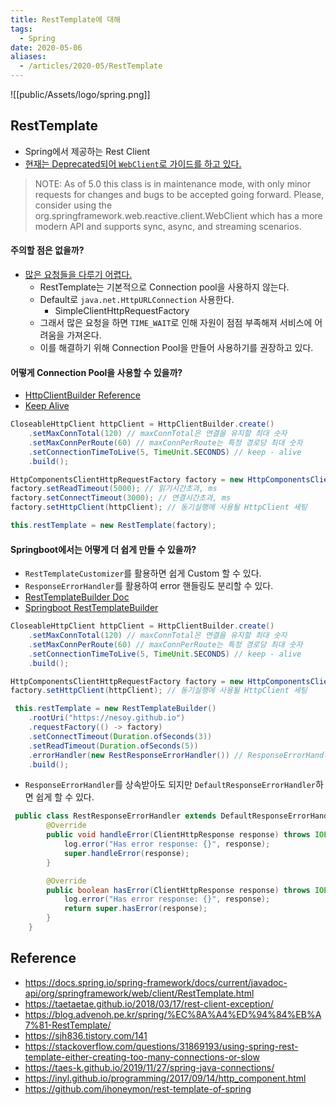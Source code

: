 ```yaml
---
title: RestTemplate에 대해
tags:
  - Spring
date: 2020-05-06
aliases: 
  - /articles/2020-05/RestTemplate
---
```


![[public/Assets/logo/spring.png]]

## RestTemplate
- Spring에서 제공하는 Rest Client
- [현재는 Deprecated되어 `WebClient`로 가이드를 하고 있다.](https://docs.spring.io/spring-framework/docs/current/javadoc-api/org/springframework/web/client/RestTemplate.html)
> NOTE: As of 5.0 this class is in maintenance mode, with only minor requests for changes and bugs to be accepted going forward. Please, consider using the org.springframework.web.reactive.client.WebClient which has a more modern API and supports sync, async, and streaming scenarios.

#### 주의할 점은 없을까?
- [많은 요청들을 다루기 어렵다.](https://stackoverflow.com/questions/31869193/using-spring-rest-template-either-creating-too-many-connections-or-slow/)
    - RestTemplate는 기본적으로 Connection pool을 사용하지 않는다.
    - Default로 `java.net.HttpURLConnection` 사용한다.
        - SimpleClientHttpRequestFactory
    - 그래서 많은 요청을 하면 `TIME_WAIT`로 인해 자원이 점점 부족해져 서비스에 어려움을 가져온다.
    - 이를 해결하기 위해 Connection Pool을 만들어 사용하기를 권장하고 있다.


#### 어떻게 Connection Pool을 사용할 수 있을까?
- [HttpClientBuilder Reference](https://hc.apache.org/httpcomponents-client-ga/httpclient/apidocs/org/apache/http/impl/client/HttpClientBuilder.html)
- [Keep Alive](https://multifrontgarden.tistory.com/249)

```java
CloseableHttpClient httpClient = HttpClientBuilder.create()
    .setMaxConnTotal(120) // maxConnTotal은 연결을 유지할 최대 숫자
    .setMaxConnPerRoute(60) // maxConnPerRoute는 특정 경로당 최대 숫자
    .setConnectionTimeToLive(5, TimeUnit.SECONDS) // keep - alive
    .build();

HttpComponentsClientHttpRequestFactory factory = new HttpComponentsClientHttpRequestFactory();
factory.setReadTimeout(5000); // 읽기시간초과, ms
factory.setConnectTimeout(3000); // 연결시간초과, ms
factory.setHttpClient(httpClient); // 동기실행에 사용될 HttpClient 세팅

this.restTemplate = new RestTemplate(factory);
```


#### Springboot에서는 어떻게 더 쉽게 만들 수 있을까?
- `RestTemplateCustomizer`를 활용하면 쉽게 Custom 할 수 있다.
- `ResponseErrorHandler`를 활용하여 error 핸들링도 분리할 수 있다.
- [RestTemplateBuilder Doc](https://docs.spring.io/spring-boot/docs/current/api/org/springframework/boot/web/client/RestTemplateBuilder.html)
- [Springboot RestTemplateBuilder](https://github.com/spring-projects/spring-boot/blob/master/spring-boot-project/spring-boot-autoconfigure/src/main/java/org/springframework/boot/autoconfigure/web/client/RestTemplateAutoConfiguration.java)

```java
CloseableHttpClient httpClient = HttpClientBuilder.create()
    .setMaxConnTotal(120) // maxConnTotal은 연결을 유지할 최대 숫자
    .setMaxConnPerRoute(60) // maxConnPerRoute는 특정 경로당 최대 숫자
    .setConnectionTimeToLive(5, TimeUnit.SECONDS) // keep - alive
    .build();

HttpComponentsClientHttpRequestFactory factory = new HttpComponentsClientHttpRequestFactory();
factory.setHttpClient(httpClient); // 동기실행에 사용될 HttpClient 세팅

 this.restTemplate = new RestTemplateBuilder()
    .rootUri("https://nesoy.github.io")
    .requestFactory(() -> factory)
    .setConnectTimeout(Duration.ofSeconds(3))
    .setReadTimeout(Duration.ofSeconds(5))
    .errorHandler(new RestResponseErrorHandler()) // ResponseErrorHandler interface
    .build();
```

- `ResponseErrorHandler`를 상속받아도 되지만 `DefaultResponseErrorHandler`하면 쉽게 할 수 있다.

```java
 public class RestResponseErrorHandler extends DefaultResponseErrorHandler {
        @Override
        public void handleError(ClientHttpResponse response) throws IOException {
            log.error("Has error response: {}", response);
            super.handleError(response);
        }

        @Override
        public boolean hasError(ClientHttpResponse response) throws IOException {
            log.error("Has error response: {}", response);
            return super.hasError(response);
        }
    }
```


## Reference
- <https://docs.spring.io/spring-framework/docs/current/javadoc-api/org/springframework/web/client/RestTemplate.html>
- <https://taetaetae.github.io/2018/03/17/rest-client-exception/>
- <https://blog.advenoh.pe.kr/spring/%EC%8A%A4%ED%94%84%EB%A7%81-RestTemplate/>
- <https://sjh836.tistory.com/141>
- <https://stackoverflow.com/questions/31869193/using-spring-rest-template-either-creating-too-many-connections-or-slow>
- <https://taes-k.github.io/2019/11/27/spring-java-connections/>
- <https://inyl.github.io/programming/2017/09/14/http_component.html>
- <https://github.com/ihoneymon/rest-template-of-spring>



